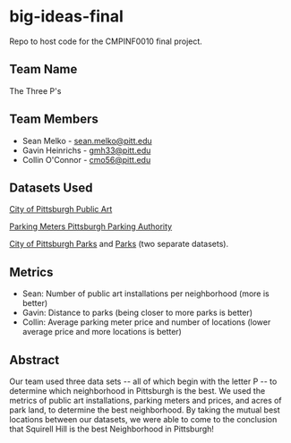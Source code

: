 # big-ideas-final
Repo to host code for the CMPINF0010 final project.

## Team Name
The Three P's

## Team Members
- Sean Melko - sean.melko@pitt.edu
- Gavin Heinrichs - gmh33@pitt.edu
- Collin O'Connor - cmo56@pitt.edu

## Datasets Used
[City of Pittsburgh Public Art](https://data.wprdc.org/dataset/city-of-pittsburgh-public-art)

[Parking Meters Pittsburgh Parking Authority](https://data.wprdc.org/dataset/parking-meters-pittsburgh-parking-authority)

[City of Pittsburgh Parks](https://data.wprdc.org/dataset/parks) and [Parks](https://data.wprdc.org/dataset/parks1) (two separate datasets).

## Metrics
- Sean: Number of public art installations per neighborhood (more is better)
- Gavin: Distance to parks (being closer to more parks is better)
- Collin: Average parking meter price and number of locations (lower average price and more locations is better)

## Abstract
Our team used three data sets -- all of which begin with the letter P -- to determine which neighborhood in Pittsburgh is the best. We used the metrics of public art installations, parking meters and prices, and acres of park land, to determine the best neighborhood. By taking the mutual best locations between our datasets, we were able to come to the conclusion that Squirell Hill is the best Neighborhood in Pittsburgh!

